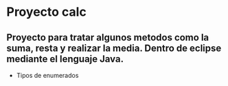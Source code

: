 # Proyecto calc

## Proyecto para tratar algunos metodos como la suma, resta y realizar la media. Dentro de eclipse mediante el lenguaje Java.

- Tipos de enumerados
